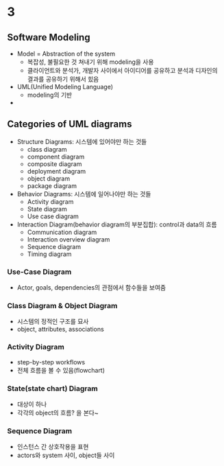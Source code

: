 # 3

## Software Modeling

- Model = Abstraction of the system
    - 복잡성, 불필요한 것 쳐내기 위해 modeling을 사용
    - 클라이언트와 분석가, 개발자 사이에서 아이디어를 공유하고 분석과 디자인의 결과를 공유하기 위해서 힜음
- UML(Unified Modeling Language)
    - modeling의 기반
-
## Categories of UML diagrams

- Structure Diagrams: 시스템에 있어야만 하는 것들
    - class diagram
    - component diagram
    - composite diagram
    - deployment diagram
    - object diagram
    - package diagram
- Behavior Diagrams: 시스템에 일어나야만 하는 것들
    - Activity diagram
    - State diagram
    - Use case diagram
- Interaction Diagram(behavior diagram의 부분집합): control과 data의 흐름
    - Communication diagram
    - Interaction overview diagram
    - Sequence diagram
    - Timing diagram

### Use-Case Diagram

- Actor, goals, dependencies의 관점에서 함수들을 보여줌

### Class Diagram & Object Diagram

- 시스템의 정적인 구조를 묘사
- object, attributes, associations

### Activity Diagram

- step-by-step workflows
- 전체 흐름을 볼 수 있음(flowchart)

### State(state chart) Diagram

- 대상이 하나
- 각각의 object의 흐름? 을 본다~

### Sequence Diagram

- 인스턴스 간 상호작용을 표현
- actors와 system 사이, object들 사이